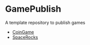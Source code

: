 # GamePublish
A template repository to publish games
- [CoinGame](CoinGameNew)
- [SpaceRocks](SR_Main0911)
